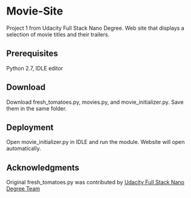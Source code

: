 # Movie-Site
Project 1 from Udacity Full Stack Nano Degree. Web site that displays a selection of movie titles and their trailers.

## Prerequisites
Python 2.7, IDLE editor

## Download
Download fresh_tomatoes.py, movies.py, and movie_initializer.py.
Save them in the same folder.

## Deployment
Open movie_initializer.py in IDLE and run the module. Website will open automatically.

## Acknowledgments
Original fresh_tomatoes.py was contributed by [Udacity Full Stack Nano Degree Team](https://github.com/udacity/ud036_StarterCode)
